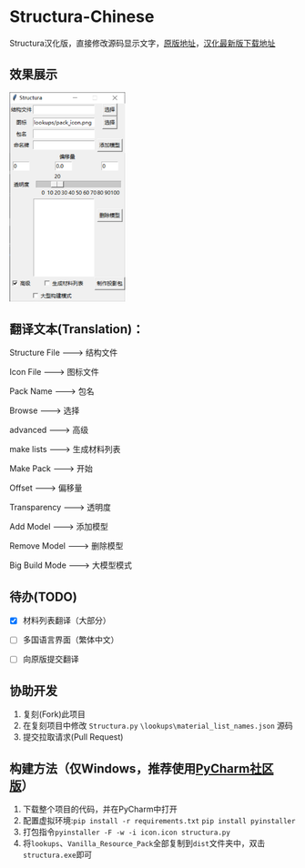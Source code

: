 # Structura-Chinese
Structura汉化版，直接修改源码显示文字，[原版地址](https://github.com/RavinMaddHatter/Structura)，[汉化最新版下载地址](https://github.com/TC999/Structura-Chinese/releases/latest)

## 效果展示

<img width="203" alt="Screenshot" src="Screenshot.PNG">


## 翻译文本(Translation)：

Structure File ---> 结构文件

Icon File      ---> 图标文件

Pack Name      ---> 包名

Browse         ---> 选择

advanced       ---> 高级

make lists     ---> 生成材料列表

Make Pack      ---> 开始

Offset         ---> 偏移量

Transparency   ---> 透明度

Add Model      ---> 添加模型

Remove Model   ---> 删除模型

Big Build Mode ---> 大模型模式

## 待办(TODO)

- [x] 材料列表翻译（大部分）

- [ ] 多国语言界面（繁体中文）

- [ ] 向原版提交翻译

## 协助开发

 1. 复刻(Fork)此项目
 2. 在复刻项目中修改 `Structura.py` `\lookups\material_list_names.json` 源码
 3. 提交拉取请求(Pull Request)

## 构建方法（仅Windows，推荐使用[PyCharm社区版](https://www.jetbrains.com/pycharm/download/?section=windows)）
 1. 下载整个项目的代码，并在PyCharm中打开
 2. 配置虚拟环境:`pip install -r requirements.txt` `pip install pyinstaller`
 3. 打包指令`pyinstaller -F -w -i icon.icon structura.py`
 4. 将`lookups`、`Vanilla_Resource_Pack`全部复制到`dist`文件夹中，双击`structura.exe`即可
